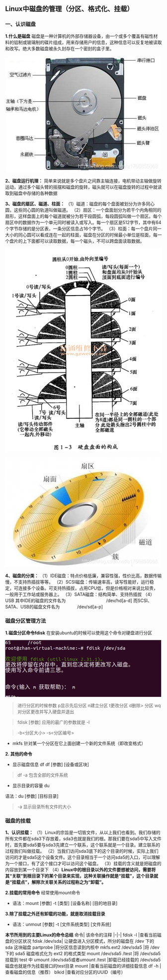 ## Linux中磁盘的管理（分区、格式化、挂载）

### 一、认识磁盘
**1.什么是磁盘**
磁盘是一种计算机的外部存储器设备，由一个或多个覆盖有磁性材料的铝制或玻璃制的碟片组成，用来存储用户的信息，这种信息可以反复地被读取和改写。绝大多数磁盘被永久封存在一个密封的盒子里。

![磁盘](../picture/%E7%A3%81%E7%9B%98%E7%85%A7%E7%89%87.jpg)

**2、磁盘运行机理：**
简单来说就是多个盘片之间靠主轴连接，电机带动主轴做旋转运动，通过多个磁头臂的摇摆和磁盘的旋转，磁头就可以在磁盘旋转的过程中就读取到磁盘中存储的各种数据

**3、磁盘的扇区、磁道、柱面：**
（1）磁道：磁盘的每个盘面被划分为许多同心圆，这些同心圆的轨道叫做磁道。
（2）扇区：一个盘面划分为若干个内角相同的扇形，这样盘面上的每个磁道就被分为若干段圆弧，每段圆弧叫做一个扇区。每个扇区中的数据作为一个单元同时被读入或写入。每一个扇区是512字节，其中有64个字节存储的是分区表，一条分区信息占16个字节。
（3）柱面：每一个盘片同一大小的同心圆可以看成连在一起的柱面，磁盘在分区的时候最小单位是柱面，每一个盘片的上下面都可以读取数据，每一个磁头，不可以跨盘面读取数据。

![磁盘1](../picture/%E7%A3%81%E7%9B%98%E7%85%A7%E7%89%872.jpg)

![磁盘2](../picture/%E7%A3%81%E7%9B%98%E7%85%A7%E7%89%873.png)

**4、磁盘的分类：**
（1）IDE磁盘：特点价格低廉，兼容性强，性价比高，数据传输慢，不支持热插拔等等。
（2）SCSI磁盘：传输速率高，读写性能好，运行稳定，可连接多个设备。可支持热插拔，占用CPU低，但是价格相对来说比较贵，一般用于工作站或服务器上。
（3）SATA磁盘：结构简单、支持热插拔
（4）USB
其中IDE的磁盘的文件名为　　　　　　　　　 /dev/hd[a-d]
而SCSI、SATA、USB的磁盘文件名为　　　　/dev/sd[a-p]

### 磁盘分区管理方法

**1.磁盘分区命令fdisk**
在安装ubuntu的时候可以使用这个命令对硬盘进行分区

![分区管理](../picture/%E5%88%86%E5%8C%BA%E7%9A%84%E6%93%8D%E4%BD%9C.png)

> 进行分区的时候参数 p显示先后分区 n建立分区 t更改分区 d删除> 分区 wq对分区更改并写入硬盘并退出

> fdisk [参数] 应用的最广的参数就是 -l

> -b<分区大小> -s<分区编号> 

* mkfs 针对某一个分区在它上面创建一个新的文件系统（即改变格式）

**2. 其他的命令**
* 显示磁盘信息 df
df [参数] [设备或区块]
> df -a 包含全部的文件系统

* 显示目录的容量 du

语法：du [参数] [目标目录]
> -a 显示目录所有文件的大小

### 磁盘的挂载
**1、认识挂载：**
（1）Linux的宗旨是一切皆文件，从以上我们也看到。我们存储的所有文件都在sda3下存放着，sda3也就是我们的根。那我们要在sda5中写入文件时，首先要sda5要与sda3先建立一个联系，这个联系就是一个目录。建立联系的过程我们叫做挂载。
（2）当我们访问sda3底下的这个目录的时候，实际上我们访问的才是sda5这个设备文件。这个目录相当于一个访问sda5的入口，可以理解为一个接口，有了这个接口才可以访问这个磁盘。
（3）挂载的含义就是把磁盘的内容放到某一个目录下
（4）**Linux中的根目录以外的文件要想被访问，需要将其“关联”到根目录下的某个目录来实现，这种关联操作就是“挂载”，这个目录就是“挂载点”，解除次关联关系的过程称之为“卸载”。**

**2.挂载的常用命令** 经常使用mount命令
* 语法：mount [参数] -t [类型] [设备名称] [目的地目录]

**3.除了挂载之外还有卸载的功能，就是取消挂载目录**
* 语法：unmout [参数] -t [文件系统类型] [文件系统]


**本节所用到的主要Linux的命令总结**
命令|	该命令的注释
|-|-|
fdisk -l	|查看当前磁盘的分区状况
fdisk /dev/sda|	让硬盘进入分区模式，所分的磁盘在 /dev 下的 sda 这块磁盘
partprobe	|将分区信息读到内核中
mkfs.ext2 /dev/sda5	|将 /dev下的 sda5 磁盘格式化为 ext2 的格式类型
mount /dev/sda5 /test	|将 /dev/sda5 挂载到 test 中
umount /dev/sda5或者umount /test	|卸载已经挂载的 /dev/sda5磁盘也就是作为挂载接口的test目录
mount	|查看当前磁盘的详细挂载信息
df -h	|查看磁盘的信息（推荐）
blkid	|查看对应分区的UUID（编号）

